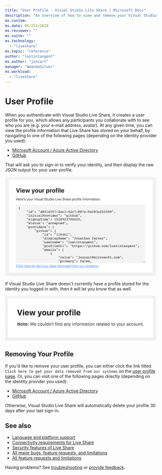 ```yaml
---
title: "User Profile - Visual Studio Live Share | Microsoft Docs"
description: "An overview of how to view and remove your Visual Studio Live Share user profile."
ms.custom:
ms.date: 05/222/2018
ms.reviewer: ""
ms.suite: ""
ms.technology: 
  - "liveshare"
ms.topic: "reference"
author: "lostintangent"
ms.author: "joncart"
manager: "AmandaSilver"
ms.workload: 
  - "liveshare"
---
```


<!--
Copyright © Microsoft Corporation
All rights reserved.
Creative Commons Attribution 4.0 License (International): https://creativecommons.org/licenses/by/4.0/legalcode
-->

# User Profile

When you authenticate with Visual Studio Live Share, it creates a user profile for you, which allows any participants you collaborate with to see who you are (e.g. your e-mail address, avatar). At any given time, you can view the profile information that Live Share has stored on your behalf, by navigating to one of the following pages (depending on the identity provider you used):

* [Microsoft Account / Azure Active Directory](https://insiders.liveshare.vsengsaas.visualstudio.com/auth/identity/microsoft/viewprofile)
* [GitHub](https://insiders.liveshare.vsengsaas.visualstudio.com/auth/identity/github/viewprofile)

That will ask you to sign-in to verify your identity, and then display the raw JSON output for your user profile.

<img width="500px" src="media/user-profile.png" />

If Visual Studio Live Share doesn't currently have a profile stored for the identity you logged in with, then it will let you know that as well.

<img width="500px" src="media/no-profile.png" />

## Removing Your Profile

If you'd like to remove your user profile, you can either click the link titled `Click here to get your data removed from our systems` on the [user profile page](#user-profile). Or, you can visit one of the following pages directly (depending on the identity provider you used):

* [Microsoft Account / Azure Active Directory](https://insiders.liveshare.vsengsaas.visualstudio.com/auth/identity/microsoft/deleteme)
* [GitHub](https://insiders.liveshare.vsengsaas.visualstudio.com/auth/identity/github/deleteme)

Otherwise, Visual Studio Live Share will automatically delete your profile 30 days after your last sign-in.

## See also

- [Language and platform support](reference/platform-support.md)
- [Connectivity requirements for Live Share](reference/connectivity.md)
- [Security features of Live Share](reference/security.md)
- [All major bugs, feature requests, and limitations](https://aka.ms/vsls-issues)
- [All feature requests and limitations](https://aka.ms/vsls-feature-requests)

Having problems? See [troubleshooting](troubleshooting.md) or [provide feedback](support.md).